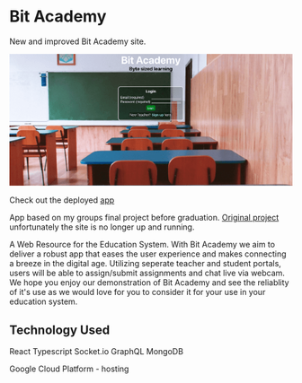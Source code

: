 # Bit Academy

New and improved Bit Academy site.

![Splash Screen](./images/bit-academy.png)

Check out the deployed [app](https://bit-academy-cloud.wm.r.appspot.com/)

App based on my groups final project before graduation. [Original project](https://github.com/niles87/Project3) unfortunately the site is no longer up and running.

A Web Resource for the Education System. With Bit Academy we aim to deliver a robust app that eases the user experience and makes connecting a breeze in the digital age. Utilizing seperate teacher and student portals, users will be able to assign/submit assignments and chat live via webcam. We hope you enjoy our demonstration of Bit Academy and see the reliablity of it's use as we would love for you to consider it for your use in your education system.

## Technology Used

React Typescript 
Socket.io
GraphQL
MongoDB

Google Cloud Platform - hosting
